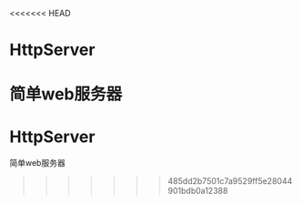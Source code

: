 <<<<<<< HEAD
# HttpServer

简单web服务器
=======
# HttpServer

简单web服务器
>>>>>>> 485dd2b7501c7a9529ff5e28044901bdb0a12388
